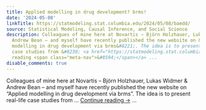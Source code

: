 ```yaml
---
title: Applied modelling in drug development? brms!
date: '2024-05-08'
linkTitle: https://statmodeling.stat.columbia.edu/2024/05/08/bamdd/
source: Statistical Modeling, Causal Inference, and Social Science
description: Colleagues of mine here at Novartis – Björn Holzhauer, Lukas Widmer &#38;
  Andrew Bean – and myself have recently published the new website on &#8220;Applied
  modelling in drug development via brms&#8221;. The idea is to present real-life
  case studies from &#8230; <a href="https://statmodeling.stat.columbia.edu/2024/05/08/bamdd/">Continue
  reading <span class="meta-nav">&#8594;</span></a> ...
disable_comments: true
---
```

Colleagues of mine here at Novartis – Björn Holzhauer, Lukas Widmer &#38; Andrew Bean – and myself have recently published the new website on &#8220;Applied modelling in drug development via brms&#8221;. The idea is to present real-life case studies from &#8230; <a href="https://statmodeling.stat.columbia.edu/2024/05/08/bamdd/">Continue reading <span class="meta-nav">&#8594;</span></a> ...